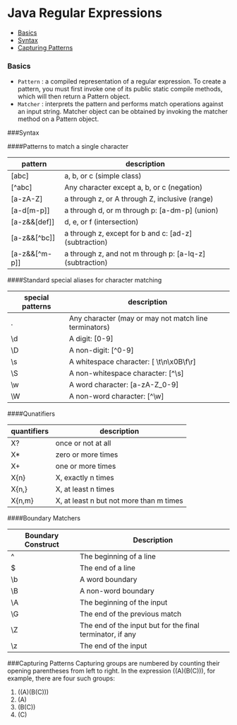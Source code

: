 Java Regular Expressions
===

+ [Basics](#basics)
+ [Syntax](#syntax)
+ [Capturing Patterns](#capturing-patterns)

### Basics
+ ```Pattern``` : a compiled representation of a regular expression. To create a pattern, you must first invoke one of its public static compile methods, which will then return a Pattern object.
+ ```Matcher``` : interprets the pattern and performs match operations against an input string. Matcher object  can be obtained by invoking the matcher method on a Pattern object.

###Syntax

####Patterns to match a single character

| <b>pattern</b> | description                                              |
|----------------|----------------------------------------------------------|
| [abc]        | a, b, or c (simple class)                                |
| [^abc]         | Any character except a, b, or c (negation)               |
| [a-zA-Z]       | a through z, or A through Z, inclusive (range)           |
| [a-d[m-p]]     | a through d, or m through p: \[a-dm-p\] (union)            |
| [a-z&&[def]]   | d, e, or f (intersection)                                |
| [a-z&&[^bc]]   | a through z, except for b and c: \[ad-z\] (subtraction)    |
| [a-z&&[^m-p]]  | a through z, and not m through p: \[a-lq-z\] (subtraction) |

####Standard special aliases for character matching

|special patterns|description|
|----|-----|
| .              | Any character (may or may not match line terminators)    |
| \d             | A digit: [0-9]                                           |
| \D             | A non-digit: [^0-9]                                      |
| \s             | A whitespace character: [ \t\n\x0B\f\r]                  |
| \S             | A non-whitespace character: [^\s]                        |
| \w             | A word character: [a-zA-Z_0-9]                           |
| \W             | A non-word character: [^\w]                              |

####Qunatifiers

|   quantifiers    |  description                   |
|---|---|
|X?	    | once or not at all|
|X*	    | zero or more times|
|X+	    | one or more times|
|X{n}	  |	X, exactly n times|
|X{n,}	|	X, at least n times|
|X{n,m}	| X, at least n but not more than m times|

####Boundary Matchers

|Boundary Construct |	Description |
|---|---|
|^	| The beginning of a line|
|$	| The end of a line|
|\b	| A word boundary|
|\B	| A non-word boundary|
|\A	| The beginning of the input|
|\G	| The end of the previous match|
|\Z	| The end of the input but for the final terminator, if any|
|\z	| The end of the input|


###Capturing Patterns
Capturing groups are numbered by counting their opening parentheses from left to right. In the expression ((A)(B(C))), for example, there are four such groups:

1. ((A)(B(C)))
2. (A)
3. (B(C))
4. (C)
